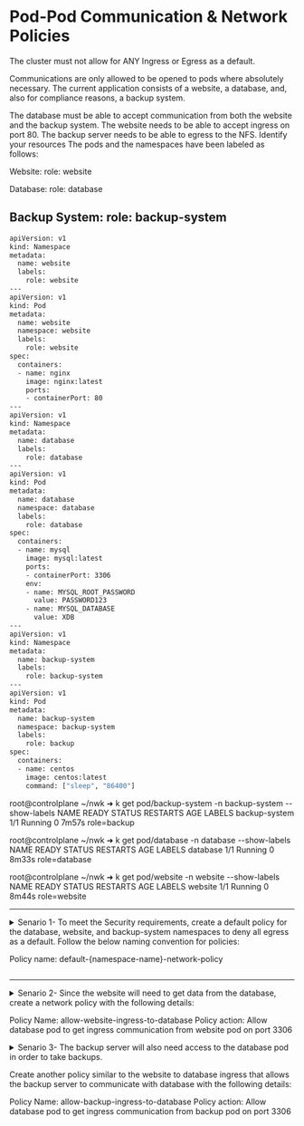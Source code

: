 # Pod-Pod Communication & Network Policies

The cluster must not allow for ANY Ingress or Egress as a default.

Communications are only allowed to be opened to pods where absolutely necessary. The current application consists of a website, a database, and, also for compliance reasons, a backup system.

The database must be able to accept communication from both the website and the backup system.
The website needs to be able to accept ingress on port 80.
The backup server needs to be able to egress to the NFS.
Identify your resources
The pods and the namespaces have been labeled as follows:

Website:
role: website

Database:
role: database

Backup System:
role: backup-system
--------------------------------------
```bash
apiVersion: v1
kind: Namespace
metadata:
  name: website
  labels:
    role: website
---
apiVersion: v1
kind: Pod
metadata:
  name: website
  namespace: website
  labels:
    role: website
spec:
  containers:
  - name: nginx
    image: nginx:latest
    ports:
    - containerPort: 80
---
apiVersion: v1
kind: Namespace
metadata:
  name: database
  labels:
    role: database
---
apiVersion: v1
kind: Pod
metadata:
  name: database
  namespace: database
  labels:
    role: database
spec:
  containers:
  - name: mysql
    image: mysql:latest
    ports:
    - containerPort: 3306
    env:
    - name: MYSQL_ROOT_PASSWORD
      value: PASSWORD123
    - name: MYSQL_DATABASE
      value: XDB
---
apiVersion: v1
kind: Namespace
metadata:
  name: backup-system
  labels:
    role: backup-system
---
apiVersion: v1
kind: Pod
metadata:
  name: backup-system
  namespace: backup-system
  labels:
    role: backup
spec:
  containers:
  - name: centos
    image: centos:latest
    command: ["sleep", "86400"]
  ```
  
root@controlplane ~/nwk ➜ k get pod/backup-system -n backup-system --show-labels
NAME            READY   STATUS    RESTARTS   AGE     LABELS
backup-system   1/1     Running   0          7m57s   role=backup

root@controlplane ~/nwk ➜ k get pod/database -n database --show-labels
NAME       READY   STATUS    RESTARTS   AGE     LABELS
database   1/1     Running   0          8m33s   role=database

root@controlplane ~/nwk ➜  k get pod/website -n website --show-labels
NAME      READY   STATUS    RESTARTS   AGE     LABELS
website   1/1     Running   0          8m44s   role=website

--------------------

<details>
<summary>
Senario 1-
To meet the Security requirements, create a default policy for the database, website, and backup-system namespaces to deny all egress as a default. Follow the below naming convention for policies:

Policy name: default-{namespace-name}-network-policy
</summary>

```bash
---
apiVersion: networking.k8s.io/v1
kind: NetworkPolicy
metadata:
  name: default-website-network-policy
  namespace: website
spec:
  podSelector: {}
  policyTypes:
  - Ingress
  - Egress
---
apiVersion: networking.k8s.io/v1
kind: NetworkPolicy
metadata:
  name: default-database-network-policy
  namespace: database
spec:
  podSelector: {}
  policyTypes:
  - Ingress
  - Egress
---
apiVersion: networking.k8s.io/v1
kind: NetworkPolicy
metadata:
  name: default-backup-network-policy
  namespace: backup-system
spec:
  podSelector: {}
  policyTypes:
  - Ingress
  - Egress
  ```
  </details>
  
----

<details>
<summary>
Senario 2-
Since the website will need to get data from the database, create a network policy with the following details:

Policy Name: allow-website-ingress-to-database
Policy action: Allow database pod to get ingress communication from website pod on port 3306
</summary>

```bash
---
apiVersion: networking.k8s.io/v1
kind: NetworkPolicy
metadata:
  name: website-ingress
  namespace: website
spec:
  podSelector:
    matchLabels:
      role: website
  policyTypes:
  - Ingress
  ingress:
  - from:
      - ipBlock:
          cidr: 0.0.0.0/0
    ports:
      - protocol: TCP
        port: 80

  ```
</details>


<details>
<summary>
Senario 3-
The backup server will also need access to the database pod in order to take backups.

Create another policy similar to the website to database ingress that allows the backup server to communicate with database with the following details:

Policy Name: allow-backup-ingress-to-database
Policy action: Allow database pod to get ingress communication from backup pod on port 3306
</summary>
```bash


  ```
</details>
  
 <details>
 <summary>
Senario 4-
Modify the default network policy default-backup-network-policy for the backup-system namespace to allow the backup server egress to the NFS server with IP 10.1.2.3 on port 2049.
</summary>
```bash


  ```
</details>







